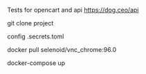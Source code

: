 Tests for  opencart and api https://dog.ceo/api

git clone project

config .secrets.toml

docker pull selenoid/vnc_chrome:96.0

docker-compose up